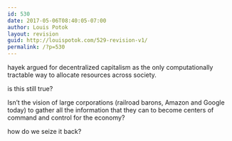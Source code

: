 ```yaml
---
id: 530
date: 2017-05-06T08:40:05-07:00
author: Louis Potok
layout: revision
guid: http://louispotok.com/529-revision-v1/
permalink: /?p=530
---
```

hayek argued for decentralized capitalism as the only computationally tractable way to allocate resources across society.

is this still true?

Isn&#8217;t the vision of large corporations (railroad barons, Amazon and Google today) to gather all the information that they can to become centers of command and control for the economy?

how do we seize it back?